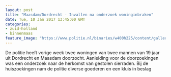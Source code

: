 ```yaml
---
layout: post
title: "Maasdam/Dordrecht - Invallen na onderzoek woninginbraken"
date: Tue, 10 Jan 2017 13:45:00 GMT
categories: 
- zuid-holland 
- binnenmaas 
feature_image: "https://www.politie.nl/binaries/w400h225/content/gallery/politie/nieuws/2017/januari/07-rt/kluis.jpg"
---
```


De politie heeft vorige week twee woningen van twee mannen van 19 jaar uit Dordrecht en Maasdam doorzocht. Aanleiding voor de doorzoekingen was een onderzoek naar de herkomst van gestolen sierraden. Bij de huiszoekingen nam de politie diverse goederen en een kluis in beslag
